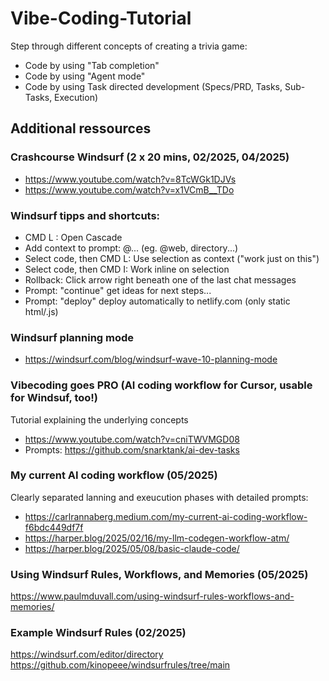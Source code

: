 # Vibe-Coding-Tutorial

Step through different concepts of creating a trivia game:
- Code by using "Tab completion"
- Code by using "Agent mode"
- Code by using Task directed development (Specs/PRD, Tasks, Sub-Tasks, Execution)


## Additional ressources

### Crashcourse Windsurf (2 x 20 mins, 02/2025, 04/2025)
- https://www.youtube.com/watch?v=8TcWGk1DJVs
- https://www.youtube.com/watch?v=x1VCmB__TDo

### Windsurf tipps and shortcuts:
- CMD L : Open Cascade
- Add context to prompt: @... (eg. @web, directory...)
- Select code, then CMD L: Use selection as context ("work just on this")
- Select code, then CMD I: Work inline on selection
- Rollback: Click arrow right beneath one of the last chat messages
- Prompt: "continue" get ideas for next steps...
- Prompt: "deploy" deploy automatically to netlify.com (only static html/.js)


### Windsurf planning mode
- https://windsurf.com/blog/windsurf-wave-10-planning-mode


### Vibecoding goes PRO (AI coding workflow for Cursor, usable for Windsuf, too!)
Tutorial explaining the underlying concepts
- https://www.youtube.com/watch?v=cniTWVMGD08
- Prompts: https://github.com/snarktank/ai-dev-tasks


### My current AI coding workflow (05/2025)
Clearly separated lanning and exeucution phases with detailed prompts: 
- https://carlrannaberg.medium.com/my-current-ai-coding-workflow-f6bdc449df7f
- https://harper.blog/2025/02/16/my-llm-codegen-workflow-atm/
- https://harper.blog/2025/05/08/basic-claude-code/


### Using Windsurf Rules, Workflows, and Memories (05/2025)
https://www.paulmduvall.com/using-windsurf-rules-workflows-and-memories/


### Example Windsurf Rules (02/2025)
https://windsurf.com/editor/directory
https://github.com/kinopeee/windsurfrules/tree/main

